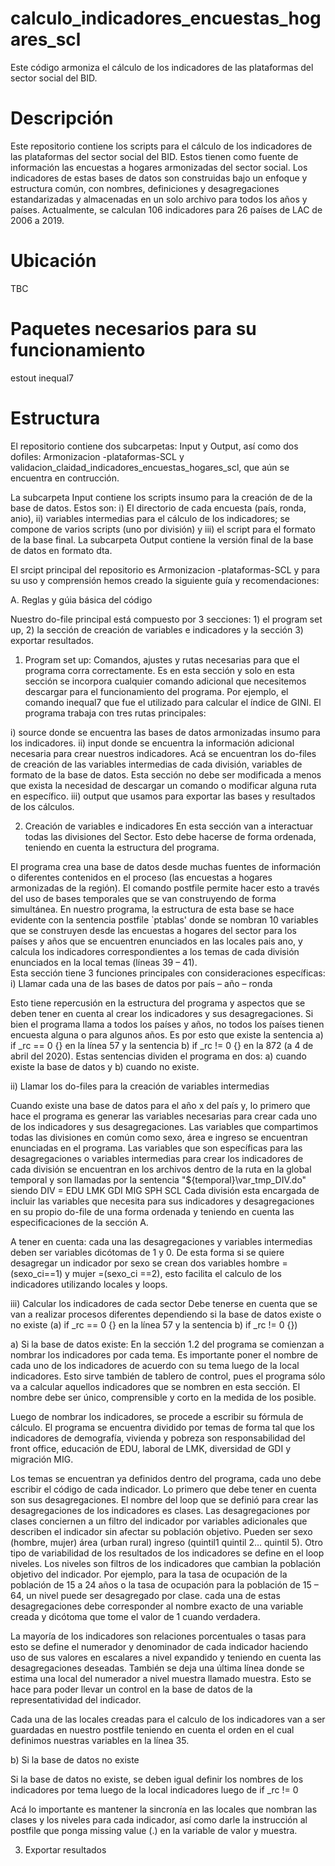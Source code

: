 ﻿# calculo_indicadores_encuestas_hogares_scl
Este código armoniza el cálculo de los indicadores de las plataformas del sector social del BID.

# Descripción

Este repositorio contiene los scripts para el cálculo de los indicadores de las plataformas del sector social del BID. Estos tienen como fuente de información las encuestas a hogares armonizadas del sector social. Los indicadores de estas bases de datos son construidas bajo un enfoque y estructura común, con nombres, definiciones y desagregaciones estandarizadas y almacenadas en un solo archivo para todos los años y países. Actualmente, se calculan 106 indicadores para 26 países de LAC de 2006 a 2019. 

# Ubicación
TBC

# Paquetes necesarios para su funcionamiento

estout
inequal7

# Estructura

El repositorio contiene dos subcarpetas: Input y Output, así como dos dofiles: Armonizacion -plataformas-SCL y validacion_claidad_indicadores_encuestas_hogares_scl, que aún se encuentra en contrucción.

La subcarpeta Input contiene los scripts insumo para la creación de de la base de datos. Estos son: i) El directorio de cada encuesta (país, ronda, anio), ii) variables intermedias para el cálculo de los indicadores; se compone de varios scripts (uno por división) y iii) el script para el formato de la base final.
La subcarpeta Output contiene la versión final de la base de datos en formato dta. 

El srcipt principal del repositorio es Armonizacion -plataformas-SCL y para su uso y comprensión hemos creado la siguiente guía y recomendaciones:

A.	Reglas y gúia básica del código 

Nuestro do-file principal está compuesto por 3 secciones: 1) el program set up, 2) la sección de creación de variables e indicadores y la sección 3) exportar resultados. 

1.	Program set up: Comandos, ajustes y rutas necesarias para que el programa corra correctamente. 
Es en esta sección y solo en esta sección se incorpora cualquier comando adicional que necesitemos descargar para el funcionamiento del programa. Por ejemplo, el comando inequal7 que fue el utilizado para calcular el índice de GINI.
El programa trabaja con tres rutas principales: 

i)	source donde se encuentra las bases de datos armonizadas insumo para los indicadores.
ii)	input donde se encuentra la información adicional necesaria para crear nuestros indicadores. Acá se encuentran los do-files de creación de las variables intermedias de cada división, variables de formato de la base de datos. 
Esta sección no debe ser modificada a menos que exista la necesidad de descargar un comando o modificar alguna ruta en específico.
iii) output que usamos para exportar las bases y resultados de los cálculos.

2.	Creación de variables e indicadores
En esta sección van a interactuar todas las divisiones del Sector. Esto debe hacerse de forma ordenada, teniendo en cuenta la estructura del programa. 

El programa crea una base de datos desde muchas fuentes de información o diferentes contenidos en el proceso (las encuestas a hogares armonizadas de la región). El comando postfile permite hacer esto a través del uso de bases temporales que se van construyendo de forma simultánea. 
En nuestro programa, la estructura de esta base se hace evidente con la sentencia postfile `ptablas' donde se nombran 10 variables que se construyen desde las encuestas a hogares del sector para los países y años que se encuentren enunciados en las locales pais ano, y calcula los indicadores correspondientes a los temas de cada división enunciados en la local temas (líneas 39 – 41).  
Esta sección tiene 3 funciones principales con consideraciones específicas:
i)	Llamar cada una de las bases de datos por país – año – ronda

Esto tiene repercusión en la estructura del programa y aspectos que se deben tener en cuenta al crear los indicadores y sus desagregaciones. Si bien el programa llama a todos los países y años, no todos los países tienen encuesta alguna o para algunos años. Es por esto que existe la sentencia a) if _rc == 0 {} en la línea 57 y la sentencia b) if _rc != 0  {} en la 872 (a 4 de abril del 2020).
Estas sentencias dividen el programa en dos: a) cuando existe la base de datos y b) cuando no existe.

ii)	Llamar los do-files para la creación de variables intermedias

Cuando existe una base de datos para el año x del país y, lo primero que hace el programa es generar las variables necesarias para crear cada uno de los indicadores y sus desagregaciones. Las variables que compartimos todas las divisiones en común como sexo, área e ingreso se encuentran enunciadas en el programa. Las variables que son específicas para las desagregaciones o variables intermedias para crear los indicadores de cada división se encuentran en los archivos dentro de la ruta en la global temporal y son llamadas por la sentencia "${temporal}\var_tmp_DIV.do" siendo DIV = EDU LMK GDI MIG SPH SCL
Cada división esta encargada de incluir las variables que necesita para sus indicadores y desagregaciones en su propio do-file de una forma ordenada y teniendo en cuenta las especificaciones de la sección A.

A tener en cuenta: cada una las desagregaciones y variables intermedias deben ser variables dicótomas de 1 y 0. De esta forma si se quiere desagregar un indicador por sexo se crean dos variables hombre = (sexo_ci==1) y mujer =(sexo_ci ==2), esto facilita el calculo de los indicadores utilizando locales y loops.

iii)	Calcular los indicadores de cada sector
Debe tenerse en cuenta que se van a realizar procesos diferentes dependiendo si la base de datos existe o no existe (a) if _rc == 0 {} en la línea 57 y la sentencia b) if _rc != 0  {})

a)	Si la base de datos existe:
En la sección 1.2 del programa se comienzan a nombrar los indicadores por cada tema. Es importante poner el nombre de cada uno de los indicadores de acuerdo con su tema luego de la local indicadores. Esto sirve también de tablero de control, pues el programa sólo va a calcular aquellos indicadores que se nombren en esta sección. El nombre debe ser único, comprensible y corto en la medida de los posible. 

Luego de nombrar los indicadores, se procede a escribir su fórmula de cálculo. El programa se encuentra dividido por temas de forma tal que los indicadores de demografía, vivienda y pobreza son responsabilidad del front office, educación de EDU, laboral de LMK, diversidad de GDI y migración MIG.

Los temas se encuentran ya definidos dentro del programa, cada uno debe escribir el código de cada indicador. Lo primero que debe tener en cuenta son sus desagregaciones. El nombre del loop que se definió para crear las desagregaciones de los indicadores es clases. Las desagregaciones por clases conciernen a un filtro del indicador por variables adicionales que describen el indicador sin afectar su población objetivo. Pueden ser sexo (hombre, mujer) área (urban rural) ingreso (quintil1 quintil 2… quintil 5).
Otro tipo de variabilidad de los resultados de los indicadores se define en el loop niveles. Los niveles son filtros de los indicadores que cambian la población objetivo del indicador. Por ejemplo, para la tasa de ocupación de la población de 15 a 24 años o la tasa de ocupación para la población de 15 – 64, un nivel puede ser desagregado por clase. 
cada una de estas desagregaciones debe corresponder al nombre exacto de una variable creada y dicótoma que tome el valor de 1 cuando verdadera.

La mayoría de los indicadores son relaciones porcentuales o tasas 
para esto se define el numerador y denominador de cada indicador haciendo uso de sus valores en escalares a nivel expandido y teniendo en cuenta las desagregaciones deseadas.
También se deja una última línea donde se estima una local del numerador a nivel muestra llamado muestra. Esto se hace para poder llevar un control en la base de datos de la representatividad del indicador. 

Cada una de las locales creadas para el calculo de los indicadores van a ser guardadas en nuestro postfile teniendo en cuenta el orden en el cual definimos nuestras variables en la línea 35. 

b)	Si la base de datos no existe 

Si la base de datos no existe, se deben igual definir los nombres de los indicadores por tema luego de la local indicadores luego de if _rc != 0

Acá lo importante es mantener la sincronía en las locales que nombran las clases y los niveles para cada indicador, así como darle la instrucción al postfile que ponga missing value (.) en la variable de valor y muestra.

3.	Exportar resultados 

